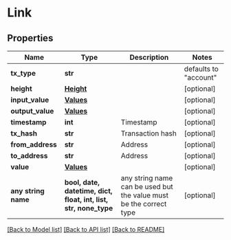 # Link


## Properties
Name | Type | Description | Notes
------------ | ------------- | ------------- | -------------
**tx_type** | **str** |  | defaults to "account"
**height** | [**Height**](Height.md) |  | [optional] 
**input_value** | [**Values**](Values.md) |  | [optional] 
**output_value** | [**Values**](Values.md) |  | [optional] 
**timestamp** | **int** | Timestamp | [optional] 
**tx_hash** | **str** | Transaction hash | [optional] 
**from_address** | **str** | Address | [optional] 
**to_address** | **str** | Address | [optional] 
**value** | [**Values**](Values.md) |  | [optional] 
**any string name** | **bool, date, datetime, dict, float, int, list, str, none_type** | any string name can be used but the value must be the correct type | [optional]

[[Back to Model list]](../README.md#documentation-for-models) [[Back to API list]](../README.md#documentation-for-api-endpoints) [[Back to README]](../README.md)



